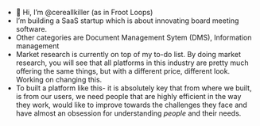 - 👋 Hi, I’m @cereallkiller (as in Froot Loops)
-  I’m building a SaaS startup which is about innovating board meeting software. 
-  Other categories are Document Management Sytem (DMS), Information management
-  Market research is currently on top of my to-do list. By doing market research, you will see that all platforms in this industry are pretty much offering the same things, but with  a different price, different look. Working on changing this.
-  To built a platform like this- it is absolutely key that from where we built, is from our users, we need people that are highly efficient in the way they work, would like to improve towards the challenges they face and have almost an obsession for understanding *people* and their needs.  





<!---
al337a/al337a is a ✨ special ✨ repository because its `README.md` (this file) appears on your GitHub profile.
You can click the Preview link to take a look at your changes.
--->

